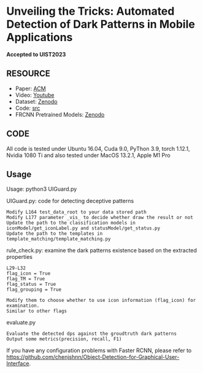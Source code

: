 
# Unveiling the Tricks: Automated Detection of Dark Patterns in Mobile Applications

**Accepted to UIST2023**

## RESOURCE
- Paper: [ACM](https://dl.acm.org/doi/abs/10.1145/3586183.3606783)
- Video: [Youtube](https://www.youtube.com/watch?v=PkXHuPkatpk&t=16167s)
- Dataset: [Zenodo](https://zenodo.org/records/8126443)
- Code: [src](src/)
- FRCNN Pretrained Models: [Zenodo](https://zenodo.org/record/8098605)

## CODE
All code is tested under Ubuntu 16.04, Cuda 9.0, PyThon 3.9, torch 1.12.1, Nvidia 1080 Ti and also tested under MacOS 13.2.1, Apple M1 Pro



## Usage 

Usage: python3 UIGuard.py


UIGuard.py: code for detecting deceptive patterns
```
Modify L164 test_data_root to your data stored path
Modify L177 parameter _vis_ to decide whether draw the result or not
Update the path to the classification models in iconModel/get_iconLabel.py and statusModel/get_status.py
Update the path to the templates in template_matching/template_matching.py
```


rule_check.py: examine the dark patterns existence based on the extracted properties
```
L29-L32
flag_icon = True
flag_TM = True
flag_status = True
flag_grouping = True

Modify them to choose whether to use icon information (flag_icon) for examination.
Similar to other flags
```

evaluate.py
```
Evaluate the detected dps against the groudtruth dark patterns
Output some metrics(precision, recall, F1)
```

If you have any configuration problems with Faster RCNN, please refer to https://github.com/chenjshnn/Object-Detection-for-Graphical-User-Interface.
